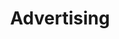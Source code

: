 ---
title: Advertising
path: xp.communications.marketing
order: 0
type: Coordinator
userID: cm9iQGZsYXRsYW5kZ3JvdXAub3Jn
rprs: false
---